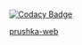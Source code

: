 <a href="https://discord.gg/T3Z8hYS"><img src="https://discordapp.com/api/guilds/749595288280498188/widget.png?style=banner2" alt="" /></a>

[![Codacy Badge](https://api.codacy.com/project/badge/Grade/031a0af98a47484a8c140110018ed02a)](https://app.codacy.com/gh/SHI3DO/prushka?utm_source=github.com&utm_medium=referral&utm_content=SHI3DO/prushka&utm_campaign=Badge_Grade_Settings)

[prushka-web](https://github.com/SHI3DO/prushka-web)
